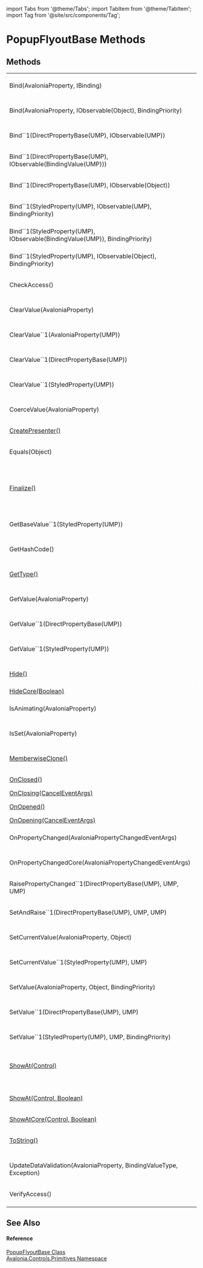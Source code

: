 import Tabs from '@theme/Tabs'; 
import TabItem from '@theme/TabItem'; 
import Tag from '@site/src/components/Tag'; 

# PopupFlyoutBase Methods




## Methods
<table>
<tr>
<td>Bind(AvaloniaProperty, IBinding)</td>
<td><br />(Inherited from AvaloniaObject)</td>
</tr>
<tr>
<td>Bind(AvaloniaProperty, IObservable(Object), BindingPriority)</td>
<td><br />(Inherited from AvaloniaObject)</td>
</tr>
<tr>
<td>Bind``1(DirectPropertyBase(UMP), IObservable(UMP))</td>
<td><br />(Inherited from AvaloniaObject)</td>
</tr>
<tr>
<td>Bind``1(DirectPropertyBase(UMP), IObservable(BindingValue(UMP)))</td>
<td><br />(Inherited from AvaloniaObject)</td>
</tr>
<tr>
<td>Bind``1(DirectPropertyBase(UMP), IObservable(Object))</td>
<td><br />(Inherited from AvaloniaObject)</td>
</tr>
<tr>
<td>Bind``1(StyledProperty(UMP), IObservable(UMP), BindingPriority)</td>
<td><br />(Inherited from AvaloniaObject)</td>
</tr>
<tr>
<td>Bind``1(StyledProperty(UMP), IObservable(BindingValue(UMP)), BindingPriority)</td>
<td><br />(Inherited from AvaloniaObject)</td>
</tr>
<tr>
<td>Bind``1(StyledProperty(UMP), IObservable(Object), BindingPriority)</td>
<td><br />(Inherited from AvaloniaObject)</td>
</tr>
<tr>
<td>CheckAccess()</td>
<td><br />(Inherited from AvaloniaObject)</td>
</tr>
<tr>
<td>ClearValue(AvaloniaProperty)</td>
<td><br />(Inherited from AvaloniaObject)</td>
</tr>
<tr>
<td>ClearValue``1(AvaloniaProperty(UMP))</td>
<td><br />(Inherited from AvaloniaObject)</td>
</tr>
<tr>
<td>ClearValue``1(DirectPropertyBase(UMP))</td>
<td><br />(Inherited from AvaloniaObject)</td>
</tr>
<tr>
<td>ClearValue``1(StyledProperty(UMP))</td>
<td><br />(Inherited from AvaloniaObject)</td>
</tr>
<tr>
<td>CoerceValue(AvaloniaProperty)</td>
<td><br />(Inherited from AvaloniaObject)</td>
</tr>
<tr>
<td><a href="M_Avalonia_Controls_Primitives_PopupFlyoutBase_CreatePresenter">CreatePresenter()</a></td>
<td>Used to create the content the Flyout displays</td>
</tr>
<tr>
<td>Equals(Object)</td>
<td><br />(Inherited from AvaloniaObject)</td>
</tr>
<tr>
<td><a href="https://learn.microsoft.com/dotnet/api/system.object.finalize" target="_blank" rel="noopener noreferrer">Finalize()</a></td>
<td>Allows an object to try to free resources and perform other cleanup operations before it is reclaimed by garbage collection.<br />(Inherited from <a href="https://learn.microsoft.com/dotnet/api/system.object" target="_blank" rel="noopener noreferrer">Object</a>)</td>
</tr>
<tr>
<td>GetBaseValue``1(StyledProperty(UMP))</td>
<td><br />(Inherited from AvaloniaObject)</td>
</tr>
<tr>
<td>GetHashCode()</td>
<td><br />(Inherited from AvaloniaObject)</td>
</tr>
<tr>
<td><a href="https://learn.microsoft.com/dotnet/api/system.object.gettype" target="_blank" rel="noopener noreferrer">GetType()</a></td>
<td>Gets the <a href="https://learn.microsoft.com/dotnet/api/system.type" target="_blank" rel="noopener noreferrer">Type</a> of the current instance.<br />(Inherited from <a href="https://learn.microsoft.com/dotnet/api/system.object" target="_blank" rel="noopener noreferrer">Object</a>)</td>
</tr>
<tr>
<td>GetValue(AvaloniaProperty)</td>
<td><br />(Inherited from AvaloniaObject)</td>
</tr>
<tr>
<td>GetValue``1(DirectPropertyBase(UMP))</td>
<td><br />(Inherited from AvaloniaObject)</td>
</tr>
<tr>
<td>GetValue``1(StyledProperty(UMP))</td>
<td><br />(Inherited from AvaloniaObject)</td>
</tr>
<tr>
<td><a href="M_Avalonia_Controls_Primitives_PopupFlyoutBase_Hide">Hide()</a></td>
<td>Hides the Flyout<br />(Overrides <a href="M_Avalonia_Controls_Primitives_FlyoutBase_Hide">FlyoutBase.Hide()</a>)</td>
</tr>
<tr>
<td><a href="M_Avalonia_Controls_Primitives_PopupFlyoutBase_HideCore">HideCore(Boolean)</a></td>
<td> </td>
</tr>
<tr>
<td>IsAnimating(AvaloniaProperty)</td>
<td><br />(Inherited from AvaloniaObject)</td>
</tr>
<tr>
<td>IsSet(AvaloniaProperty)</td>
<td><br />(Inherited from AvaloniaObject)</td>
</tr>
<tr>
<td><a href="https://learn.microsoft.com/dotnet/api/system.object.memberwiseclone" target="_blank" rel="noopener noreferrer">MemberwiseClone()</a></td>
<td>Creates a shallow copy of the current <a href="https://learn.microsoft.com/dotnet/api/system.object" target="_blank" rel="noopener noreferrer">Object</a>.<br />(Inherited from <a href="https://learn.microsoft.com/dotnet/api/system.object" target="_blank" rel="noopener noreferrer">Object</a>)</td>
</tr>
<tr>
<td><a href="M_Avalonia_Controls_Primitives_FlyoutBase_OnClosed">OnClosed()</a></td>
<td><br />(Inherited from <a href="T_Avalonia_Controls_Primitives_FlyoutBase">FlyoutBase</a>)</td>
</tr>
<tr>
<td><a href="M_Avalonia_Controls_Primitives_PopupFlyoutBase_OnClosing">OnClosing(CancelEventArgs)</a></td>
<td> </td>
</tr>
<tr>
<td><a href="M_Avalonia_Controls_Primitives_FlyoutBase_OnOpened">OnOpened()</a></td>
<td><br />(Inherited from <a href="T_Avalonia_Controls_Primitives_FlyoutBase">FlyoutBase</a>)</td>
</tr>
<tr>
<td><a href="M_Avalonia_Controls_Primitives_PopupFlyoutBase_OnOpening">OnOpening(CancelEventArgs)</a></td>
<td> </td>
</tr>
<tr>
<td>OnPropertyChanged(AvaloniaPropertyChangedEventArgs)</td>
<td><br />(Inherited from AvaloniaObject)</td>
</tr>
<tr>
<td>OnPropertyChangedCore(AvaloniaPropertyChangedEventArgs)</td>
<td><br />(Inherited from AvaloniaObject)</td>
</tr>
<tr>
<td>RaisePropertyChanged``1(DirectPropertyBase(UMP), UMP, UMP)</td>
<td><br />(Inherited from AvaloniaObject)</td>
</tr>
<tr>
<td>SetAndRaise``1(DirectPropertyBase(UMP), UMP, UMP)</td>
<td><br />(Inherited from AvaloniaObject)</td>
</tr>
<tr>
<td>SetCurrentValue(AvaloniaProperty, Object)</td>
<td><br />(Inherited from AvaloniaObject)</td>
</tr>
<tr>
<td>SetCurrentValue``1(StyledProperty(UMP), UMP)</td>
<td><br />(Inherited from AvaloniaObject)</td>
</tr>
<tr>
<td>SetValue(AvaloniaProperty, Object, BindingPriority)</td>
<td><br />(Inherited from AvaloniaObject)</td>
</tr>
<tr>
<td>SetValue``1(DirectPropertyBase(UMP), UMP)</td>
<td><br />(Inherited from AvaloniaObject)</td>
</tr>
<tr>
<td>SetValue``1(StyledProperty(UMP), UMP, BindingPriority)</td>
<td><br />(Inherited from AvaloniaObject)</td>
</tr>
<tr>
<td><a href="M_Avalonia_Controls_Primitives_PopupFlyoutBase_ShowAt_1">ShowAt(Control)</a></td>
<td>Shows the Flyout at the given Control<br />(Overrides <a href="M_Avalonia_Controls_Primitives_FlyoutBase_ShowAt">FlyoutBase.ShowAt(Control)</a>)</td>
</tr>
<tr>
<td><a href="M_Avalonia_Controls_Primitives_PopupFlyoutBase_ShowAt">ShowAt(Control, Boolean)</a></td>
<td>Shows the Flyout for the given control at the current pointer location, as in a ContextFlyout</td>
</tr>
<tr>
<td><a href="M_Avalonia_Controls_Primitives_PopupFlyoutBase_ShowAtCore">ShowAtCore(Control, Boolean)</a></td>
<td> </td>
</tr>
<tr>
<td><a href="https://learn.microsoft.com/dotnet/api/system.object.tostring" target="_blank" rel="noopener noreferrer">ToString()</a></td>
<td>Returns a string that represents the current object.<br />(Inherited from <a href="https://learn.microsoft.com/dotnet/api/system.object" target="_blank" rel="noopener noreferrer">Object</a>)</td>
</tr>
<tr>
<td>UpdateDataValidation(AvaloniaProperty, BindingValueType, Exception)</td>
<td><br />(Inherited from AvaloniaObject)</td>
</tr>
<tr>
<td>VerifyAccess()</td>
<td><br />(Inherited from AvaloniaObject)</td>
</tr>
</table>

## See Also


#### Reference
<a href="T_Avalonia_Controls_Primitives_PopupFlyoutBase">PopupFlyoutBase Class</a>  
<a href="N_Avalonia_Controls_Primitives">Avalonia.Controls.Primitives Namespace</a>  
